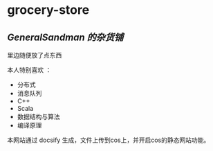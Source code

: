 # grocery-store


## *GeneralSandman 的杂货铺*

里边随便放了点东西

本人特别喜欢 ：
- 分布式
- 消息队列
- C++ 
- Scala
- 数据结构与算法 
- 编译原理



本网站通过 docsify 生成，文件上传到cos上，并开启cos的静态网站功能。

